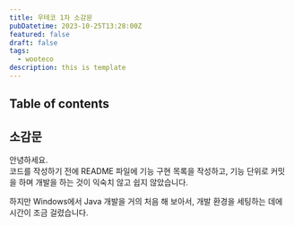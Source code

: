 ```yaml
---
title: 우테코 1차 소감문
pubDatetime: 2023-10-25T13:28:00Z
featured: false
draft: false
tags:
  - wooteco
description: this is template
---
```


## Table of contents

## 소감문

안녕하세요.  
코드를 작성하기 전에 README 파일에 기능 구현 목록을 작성하고, 기능 단위로 커밋을 하며 개발을 하는 것이 익숙치 않고 쉽지 않았습니다.

하지만 Windows에서 Java 개발을 거의 처음 해 보아서, 개발 환경을 세팅하는 데에 시간이 조금 걸렸습니다.
